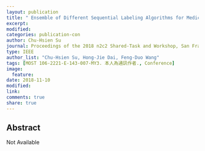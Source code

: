 ```yaml
---
layout: publication
title: " Ensemble of Different Sequential Labeling Algorithms for Medication and Adverse Drug Event Extraction."
excerpt:
modified:
categories: publication-con
author: Chu-Hsien Su
journal: Proceedings of the 2018 n2c2 Shared-Task and Workshop, San Francisco, USA.
type: IEEE
author_list: "Chu-Hsien Su, Hong-Jie Dai, Feng-Duo Wang"
tags: [MOST 106-2221-E-143-007-MY3. 本人為通訊作者., Conference]
image:
  feature:
date: 2018-11-10
modified: 
link: 
comments: true
share: true
---
```


## Abstract

Not Available